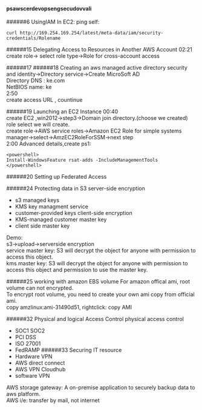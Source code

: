 #### psawscerdevopsengsecudovvali
######6 UsingIAM
In EC2: ping self:
```
curl http://169.254.169.254/latest/meta-data/iam/security-credentials/Rolename
```

######15 Delegating Access to Resources in Another AWS Account
02:21
create role-> select role type->Role for cross-account access

######17
######18 Creating an aws managed active directory
security and identity->Directory service->Create MicroSoft AD  
Directory DNS : ke.com  
NetBIOS name: ke  
2:50  
create access URL , countinue

######19 Launching an EC2 Instance
00:40  
create EC2 ,win2012->step3->Domain join directory.(choose we created)  
role select we will create.  
create role->AWS service roles->Amazon EC2 Role for simple systems manager->select->AmzEC2RoleForSSM->next step  
2:00
Advanced details,create ps1:
```
<powershell>
Install-WindowsFeature rsat-adds -IncludeManagementTools
</powershell>
```
######20 Setting up Federated Access




######24 Protecting data in S3
server-side encryption
- s3 managed keys
- KMS key managment service
- customer-provided keys
client-side encryption
- KMS-managed customer master key
- client side master key  

Demo:  
s3->upload->serverside encryption  
service master key: S3 will decrypt the object for anyone with permission to access this object.  
kms master key: S3 will decrypt the object for anyone with permission to access this object and permission to use the master key.  


######25 working with amazon EBS volume
For amazon offical ami, root volume can not encrypted.  
To encrypt root volume, you need to create your own ami copy from official ami.  
copy amzlinux:ami-31490d51, rightclick: copy AMI



######32 Physical and logical Access Control
physical access control
- SOC1 SOC2
- PCI DSS
- ISO 27001
- FedRAMP
######33 Securing IT resource
- Hardware VPN
- AWS direct connect
- AWS VPN Cloudhub
- software VPN


AWS storage gateway: A on-premise  application to securely backup data to aws platform.  
AWS i/e: transfer by mail, not internet
